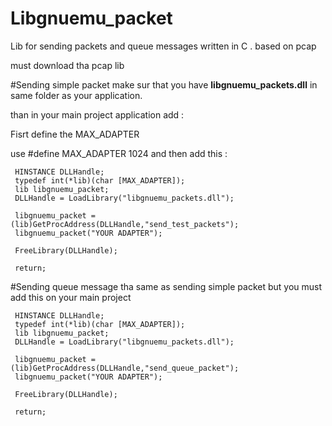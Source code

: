 Libgnuemu_packet
================

Lib for sending packets and queue messages written in C . based on pcap

must download tha pcap lib 

#Sending simple packet 
make sur that you have <b>libgnuemu_packets.dll</b> in same folder as your application.

than in your main project application add :

Fisrt define the MAX_ADAPTER  

use #define MAX_ADAPTER 1024 
and then add this :

     HINSTANCE DLLHandle;
     typedef int(*lib)(char [MAX_ADAPTER]);
     lib libgnuemu_packet;
     DLLHandle = LoadLibrary("libgnuemu_packets.dll");

     libgnuemu_packet = (lib)GetProcAddress(DLLHandle,"send_test_packets");
     libgnuemu_packet("YOUR ADAPTER");

     FreeLibrary(DLLHandle);

     return;
     
#Sending queue message
tha same as sending simple packet but you must add this on your main project

     HINSTANCE DLLHandle;
     typedef int(*lib)(char [MAX_ADAPTER]);
     lib libgnuemu_packet;
     DLLHandle = LoadLibrary("libgnuemu_packets.dll");

     libgnuemu_packet = (lib)GetProcAddress(DLLHandle,"send_queue_packet");
     libgnuemu_packet("YOUR ADAPTER");

     FreeLibrary(DLLHandle);

     return;
     

     
     
